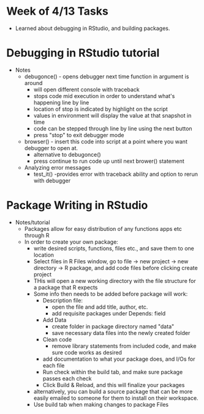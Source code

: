 # Week of 4/13 Tasks

* Learned about debugging in RStudio, and building packages.

# Debugging in RStudio tutorial
  * Notes
    * debugonce() - opens debugger next time function in argument is around
      * will open different console with traceback
      * stops code mid execution in order to understand what's happening line by line
      * location of stop is indicated by highlight on the script
      * values in environment will display the value at that snapshot in time
      * code can be stepped through line by line using the next button
      * press "stop" to exit debugger mode
    * browser() - insert this code into script at a point where you want debugger to open at.
      * alternative to debugonce()
      * press continue to run code up until next brower() statement
    * Analyzing error messages
      * test_it() -provides error with traceback ability and option to rerun with debugger
# Package Writing in RStudio
  * Notes/tutorial
    * Packages allow for easy distribution of any functions apps etc through R
    * In order to create your own package:
      * write desired scripts, functions, files etc., and save them to one location
      * Select files in R Files window, go to file -> new project -> new directory -> R package, and add code files before clicking create project
      * THis will open a new working directory with the file structure for a package that R expects
      * Some info then needs to be added before package will work:
        * Description file:
          * open the file and add title, author, etc.
          * add requisite packages under Depends: field
        * Add Data
          * create folder in package directory named "data"
          * save necessary data files into the newly created folder
        * Clean code
          * remove library statements from included code, and make sure code works as desired
        * add documentation to what your package does, and I/Os for each file
        * Run check within the build tab, and make sure package passes each check
        * Click Build & Reload, and this will finalize your packages
      * alternatively, you can build a source package that can be more easily emailed to someone for them to install on their workspace.
      * Use build tab when making changes to package Files
